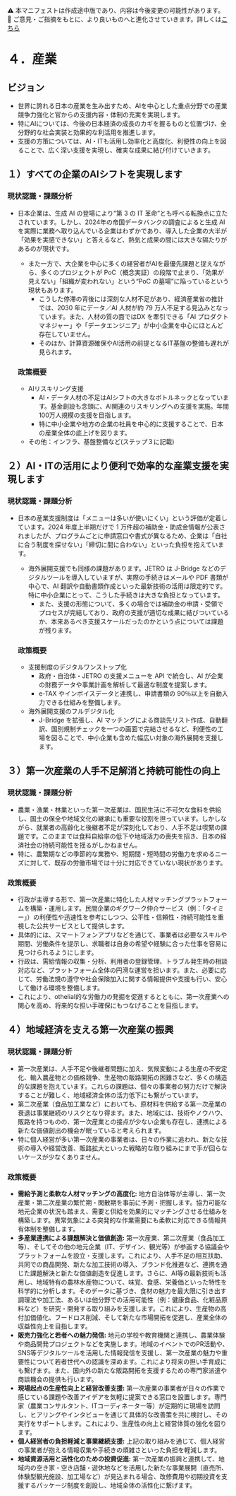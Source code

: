 ⚠️ 本マニフェストは作成途中版であり、内容は今後変更の可能性があります。  
💬 ご意見・ご指摘をもとに、より良いものへと進化させていきます。詳しくは[こちら](README.md#このマニフェスト自身もみんなの知恵を集めて改善していきます)

# ４．産業

## ビジョン

* 世界に誇れる日本の産業を生み出すため、AIを中心とした重点分野での産業競争力強化と官からの支援内容・体制の充実を実現します。  
* 特にAIについては、今後の日本経済の成長のカギを握るものと位置づけ、全分野的な社会実装と効果的な利活用を推進します。  
* 支援の方策については、AI・ITも活用し効率化と高度化、利便性の向上を図ることで、広く深い支援を実現し、確実な成果に結び付けていきます。

## １）すべての企業のAIシフトを実現します

### 現状認識・課題分析

* 日本企業は、生成 AI の登場により“第 3 の IT 革命”とも呼べる転換点に立たされています。しかし、2024年の帝国データバンクの調査によると生成 AI を実際に業務へ取り込んでいる企業はわずかであり、導入した企業の大半が「効果を実感できない」と答えるなど、熱気と成果の間には大きな隔たりがあるのが現状です。  
  * また一方で、大企業を中心に多くの経営者がAIを最優先課題と捉えながら、多くのプロジェクトが PoC（概念実証）の段階で止まり、「効果が見えない」「組織が変われない」という“PoC の墓場”に陥っているという現状もあります。  
    * こうした停滞の背後には深刻な人材不足があり、経済産業省の推計では、2030 年にデータ／AI 人材が約 79 万人不足する見込みとなっています。また、人材の質の面ではDX を牽引できる「AI プロダクトマネジャー」や「データエンジニア」が中小企業を中心にほとんど存在していません。  
    * そのほか、計算資源確保やAI活用の前提となるIT基盤の整備も遅れが見られます。

  ### 政策概要

    * AIリスキリング支援  
      * AI・データ人材の不足はAIシフトの大きなボトルネックとなっています。基金創設も念頭に、AI関連のリスキリングへの支援を実施。年間100万人規模の支援を目指します。  
      * 特に中小企業や地方の企業の社員を中心的に支援することで、日本の産業全体の底上げを図ります。  
    * その他：インフラ、基盤整備など(ステップ３に記載)

## ２）AI・ITの活用により便利で効率的な産業支援を実現します

### 現状認識・課題分析

* 日本の産業支援制度は「メニューは多いが使いにくい」という評価が定着しています。2024 年度上半期だけで 1 万件超の補助金・助成金情報が公表されましたが、プログラムごとに申請窓口や書式が異なるため、企業は「自社に合う制度を探せない」「締切に間に合わない」といった負担を抱えています。  
  * 海外展開支援でも同様の課題があります。JETRO は J-Bridge などのデジタルツールを導入していますが、実際の手続きはメールや PDF 書類が中心で、AI 翻訳や自動書類作成といった最新技術の活用は限定的です。特に中小企業にとって、こうした手続きは大きな負担となっています。  
    * また、支援の形態について、多くの場合では補助金の申請・受領でプロセスが完結しており、政府の支援が適切な成果に結びついているか、本来あるべき支援スケールだったのかという点については課題が残ります。

  ### 政策概要

    * 支援制度のデジタルワンストップ化  
      * 政府・自治体・JETRO の支援メニューを API で統合し、AI が企業の財務データや事業計画を解析して最適な制度を提案します。  
      * e-TAX やインボイスデータと連携し、申請書類の 90％以上を自動入力できる仕組みを整備します。  
    * 海外展開支援のフルデジタル化  
      * J-Bridge を拡張し、AI マッチングによる商談先リスト作成、自動翻訳、国別規制チェックを一つの画面で完結させるなど、利便性の工場を図ることで、中小企業も含めた幅広い対象の海外展開を支援します。

## ３）第一次産業の人手不足解消と持続可能性の向上

### 現状認識・課題分析

*   農業・漁業・林業といった第一次産業は、国民生活に不可欠な食料を供給し、国土の保全や地域文化の継承にも重要な役割を担っています。しかしながら、就業者の高齢化と後継者不足が深刻化しており、人手不足は喫緊の課題です。このままでは食料自給率の低下や地域活力の喪失を招き、日本の経済社会の持続可能性を揺るがしかねません。
*   特に、農繁期などの季節的な業務や、短期間・短時間の労働力を求めるニーズに対して、既存の労働市場では十分に対応できていない現状があります。

### 政策概要

*   行政が主導する形で、第一次産業に特化した人材マッチングプラットフォームを構築・運用します。民間企業のギグワーク仲介サービス（例：「タイミー」）の利便性や迅速性を参考にしつつ、公平性・信頼性・持続可能性を重視した公共サービスとして提供します。
*   具体的には、スマートフォンアプリなどを通じて、事業者は必要なスキルや期間、労働条件を提示し、求職者は自身の希望や経験に合った仕事を容易に見つけられるようにします。
*   行政は、需給情報の収集・分析、利用者の登録管理、トラブル発生時の相談対応など、プラットフォーム全体の円滑な運営を担います。また、必要に応じて、労働法規の遵守や社会保険加入に関する情報提供や支援も行い、安心して働ける環境を整備します。
*   これにより、othelial的な労働力の発掘を促進するとともに、第一次産業への関心を高め、将来的な担い手確保にもつなげることを目指します。

## ４）地域経済を支える第一次産業の振興

### 現状認識・課題分析

*   第一次産業は、人手不足や後継者問題に加え、気候変動による生産の不安定化、輸入農産物との価格競争、生産物の販路開拓の困難さなど、多くの構造的な課題を抱えています。これらの課題は、個々の事業者の努力だけで解決することが難しく、地域経済全体の活力低下にも繋がっています。
*   第二次産業（食品加工業など）においても、原材料を供給する第一次産業の衰退は事業継続のリスクとなり得ます。また、地域には、技術やノウハウ、販路を持つものの、第一次産業との接点が少ない企業も存在し、連携による新たな価値創出の機会が眠っていると考えられます。
*   特に個人経営が多い第一次産業の事業者は、日々の作業に追われ、新たな技術の導入や経営改善、販路拡大といった戦略的な取り組みにまで手が回らないケースが少なくありません。

### 政策概要

*   **需給予測と柔軟な人材マッチングの高度化:** 地方自治体等が主導し、第一次産業・第二次産業の繁忙期・閑散期を事前に予測・把握します。協力可能な地元企業の状況も踏まえ、需要と供給を効果的にマッチングさせる仕組みを構築します。異常気象による突発的な作業需要にも柔軟に対応できる情報共有体制を整備します。
*   **多産業連携による課題解決と価値創造:** 第一次産業、第二次産業（食品加工等）、そしてその他の地元企業（IT、デザイン、観光等）が参画する協議会やプラットフォームを設立・支援します。これにより、人手不足の相互扶助、共同での商品開発、新たな加工技術の導入、ブランド化推進など、連携を通じた課題解決と新たな価値創造を促進します。さらに、AI等の最新技術も活用し、地域特有の農林水産物について、味覚、食感、栄養価といった特性を科学的に分析します。そのデータに基づき、食材の魅力を最大限に引き出す調理法や加工法、あるいは他分野での活用可能性（例：健康食品、化粧品原料など）を研究・開発する取り組みを支援します。これにより、生産物の高付加価値化、フードロス削減、そして新たな市場開拓を促進し、産業全体の収益性向上を目指します。
*   **販売力強化と若者への魅力発信:** 地元の学校や教育機関と連携し、農業体験や商品開発プロジェクトなどを実施します。地域のイベントでのPR活動や、SNS等デジタルツールを活用した情報発信を支援し、第一次産業の魅力や重要性について若者世代への認識を深めます。これにより将来の担い手育成にも繋げます。また、国内外の新たな販路開拓を支援するための専門家派遣や商談機会の提供も行います。
*   **現場起点の生産性向上と経営改善支援:** 第一次産業の事業者が日々の作業で感じている課題や改善アイデアを気軽に提案できる窓口を設置します。専門家（農業コンサルタント、ITコーディネーター等）が定期的に現場を訪問し、ヒアリングやインタビューを通じて具体的な改善策を共に検討し、その実行をサポートします。これにより、生産性の向上と経営体質の強化を図ります。
*   **個人経営者の負担軽減と事業継続支援:** 上記の取り組みを通じて、個人経営の事業者が抱える情報収集や手続きの煩雑さといった負担を軽減します。
*   **地域資源活用と活性化のための投資促進:** 第一次産業の振興と連携して、地域内の空き家・空き店舗・遊休地などを活用した新たな事業展開（直売所、体験型観光施設、加工場など）が見込まれる場合、改修費用や初期投資を支援するパッケージ制度を創設し、地域全体の活性化に繋げます。
